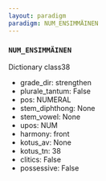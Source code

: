 ```yaml
---
layout: paradigm
paradigm: NUM_ENSIMMÄINEN
---
```

### ` NUM_ENSIMMÄINEN `

Dictionary class38
* grade_dir: strengthen
* plurale_tantum: False
* pos: NUMERAL
* stem_diphthong: None
* stem_vowel: None
* upos: NUM
* harmony: front
* kotus_av: None
* kotus_tn: 38
* clitics: False
* possessive: False
